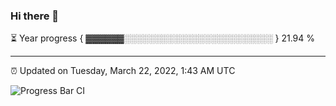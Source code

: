 ### Hi there 👋

⏳ Year progress { ▓▓▓▓▓▓░░░░░░░░░░░░░░░░░░░░░░░░ } 21.94 %

---

⏰ Updated on Tuesday, March 22, 2022, 1:43 AM UTC

![Progress Bar CI](https://github.com/arthurbuhl/arthurbuhl/workflows/Progress%20Bar%20CI/badge.svg)
